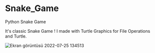# Snake_Game
Python Snake Game

It's classic Snake Game ! I made with Turtle Graphics for File Operations and Turtle.

![Ekran görüntüsü 2022-07-25 134513](https://user-images.githubusercontent.com/92719913/180759588-5af826fb-4bcf-4548-aac3-d9a06dda1097.png)

